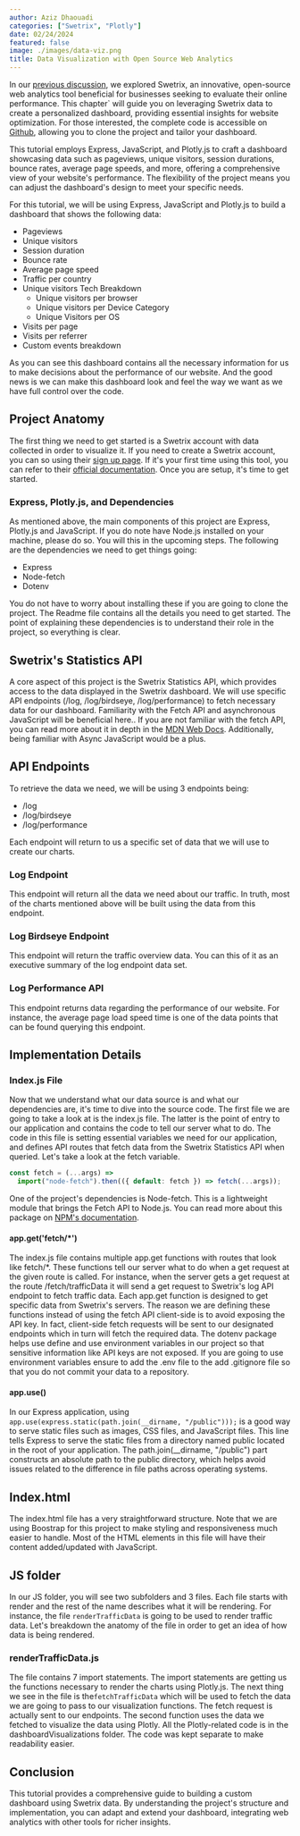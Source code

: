 ```yaml
---
author: Aziz Dhaouadi
categories: ["Swetrix", "Plotly"]
date: 02/24/2024
featured: false
image: ./images/data-viz.png
title: Data Visualization with Open Source Web Analytics
---
```


In our [previous discussion](/swetrix), we explored Swetrix, an innovative, open-source web analytics tool beneficial for businesses seeking to evaluate their online performance. This chapter` will guide you on leveraging Swetrix data to create a personalized dashboard, providing essential insights for website optimization. For those interested, the complete code is accessible on [Github](https://github.com/AzizDhaouadi/swetrix-plotly), allowing you to clone the project and tailor your dashboard.

This tutorial employs Express, JavaScript, and Plotly.js to craft a dashboard showcasing data such as pageviews, unique visitors, session durations, bounce rates, average page speeds, and more, offering a comprehensive view of your website's performance. The flexibility of the project means you can adjust the dashboard's design to meet your specific needs.

For this tutorial, we will be using Express, JavaScript and Plotly.js to build a dashboard that shows the following data:

- Pageviews
- Unique visitors
- Session duration
- Bounce rate
- Average page speed
- Traffic per country
- Unique visitors Tech Breakdown
  - Unique visitors per browser
  - Unique visitors per Device Category
  - Unique Visitors per OS
- Visits per page
- Visits per referrer
- Custom events breakdown

As you can see this dashboard contains all the necessary information for us to make decisions about the performance of our website. And the good news is we can make this dashboard look and feel the way we want as we have full control over the code.

## Project Anatomy

The first thing we need to get started is a Swetrix account with data collected in order to visualize it. If you need to create a Swetrix account, you can so using their [sign up page](https://swetrix.com/signup). If it's your first time using this tool, you can refer to their [official documentation](https://docs.swetrix.com/). Once you are setup, it's time to get started.

### Express, Plotly.js, and Dependencies

As mentioned above, the main components of this project are Express, Plotly.js and JavaScript. If you do note have Node.js installed on your machine, please do so. You will this in the upcoming steps. The following are the dependencies we need to get things going:

- Express
- Node-fetch
- Dotenv

You do not have to worry about installing these if you are going to clone the project. The Readme file contains all the details you need to get started. The point of explaining these dependencies is to understand their role in the project, so everything is clear.

## Swetrix's Statistics API

A core aspect of this project is the Swetrix Statistics API, which provides access to the data displayed in the Swetrix dashboard. We will use specific API endpoints (/log, /log/birdseye, /log/performance) to fetch necessary data for our dashboard. Familiarity with the Fetch API and asynchronous JavaScript will be beneficial here.. If you are not familiar with the fetch API, you can read more about it in depth in the [MDN Web Docs](https://developer.mozilla.org/en-US/docs/Web/API/Fetch_API). Additionally, being familiar with Async JavaScript would be a plus.

## API Endpoints

To retrieve the data we need, we will be using 3 endpoints being:

- /log
- /log/birdseye
- /log/performance

Each endpoint will return to us a specific set of data that we will use to create our charts.

### Log Endpoint

This endpoint will return all the data we need about our traffic. In truth, most of the charts mentioned above will be built using the data from this endpoint.

### Log Birdseye Endpoint

This endpoint will return the traffic overview data. You can this of it as an executive summary of the log endpoint data set.

### Log Performance API

This endpoint returns data regarding the performance of our website. For instance, the average page load speed time is one of the data points that can be found querying this endpoint.

## Implementation Details

### Index.js File

Now that we understand what our data source is and what our dependencies are, it's time to dive into the source code. The first file we are going to take a look at is the index.js file. The latter is the point of entry to our application and contains the code to tell our server what to do. The code in this file is setting essential variables we need for our application, and defines API routes that fetch data from the Swetrix Statistics API when queried. Let's take a look at the fetch variable.

```js
const fetch = (...args) =>
  import("node-fetch").then(({ default: fetch }) => fetch(...args));
```

One of the project's dependencies is Node-fetch. This is a lightweight module that brings the Fetch API to Node.js. You can read more about this package on [NPM's documentation](https://www.npmjs.com/package/node-fetch).

#### app.get('fetch/\*')

The index.js file contains multiple app.get functions with routes that look like fetch/\*. These functions tell our server what to do when a get request at the given route is called. For instance, when the server gets a get request at the route /fetch/trafficData it will send a get request to Swetrix's log API endpoint to fetch traffic data. Each app.get function is designed to get specific data from Swetrix's servers. The reason we are defining these functions instead of using the fetch API client-side is to avoid exposing the API key. In fact, client-side fetch requests will be sent to our designated endpoints which in turn will fetch the required data. The dotenv package helps use define and use environment variables in our project so that sensitive information like API keys are not exposed. If you are going to use environment variables ensure to add the .env file to the add .gitignore file so that you do not commit your data to a repository.

#### app.use()

In our Express application, using `app.use(express.static(path.join(__dirname, "/public")));` is a good way to serve static files such as images, CSS files, and JavaScript files. This line tells Express to serve the static files from a directory named public located in the root of your application. The path.join(\_\_dirname, "/public") part constructs an absolute path to the public directory, which helps avoid issues related to the difference in file paths across operating systems.

## Index.html

The index.html file has a very straightforward structure. Note that we are using Boostrap for this project to make styling and responsiveness much easier to handle. Most of the HTML elements in this file will have their content added/updated with JavaScript.

## JS folder

In our JS folder, you will see two subfolders and 3 files. Each file starts with render and the rest of the name describes what it will be rendering. For instance, the file `renderTrafficData` is going to be used to render traffic data. Let's breakdown the anatomy of the file in order to get an idea of how data is being rendered.

### renderTrafficData.js

The file contains 7 import statements. The import statements are getting us the functions necessary to render the charts using Plotly.js. The next thing we see in the file is the`fetchTrafficData` which will be used to fetch the data we are going to pass to our visualization functions. The fetch request is actually sent to our endpoints. The second function uses the data we fetched to visualize the data using Plotly. All the Plotly-related code is in the dashboardVisualizations folder. The code was kept separate to make readability easier.

## Conclusion

This tutorial provides a comprehensive guide to building a custom dashboard using Swetrix data. By understanding the project's structure and implementation, you can adapt and extend your dashboard, integrating web analytics with other tools for richer insights.
